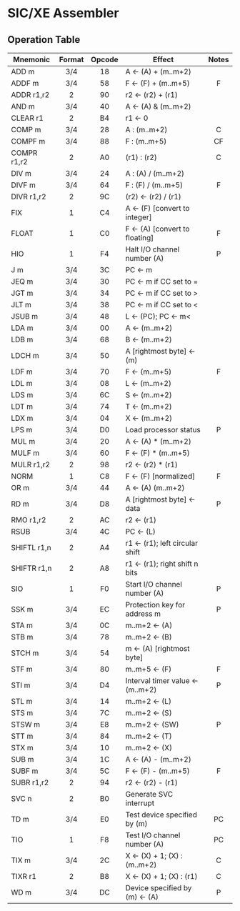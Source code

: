 # SIC/XE Assembler

## Operation Table
|Mnemonic     |Format  |Opcode  |Effect                           |Notes
|-------------|:------:|:------:|---------------------------------|:-----:
|ADD m        |  3/4   |  18    |A ← (A) + (m..m+2)               |
|ADDF m       |  3/4   |  58    |F ← (F) + (m..m+5)               |F
|ADDR r1,r2   |   2    |  90    |r2 ← (r2) + (r1)                 
|AND m        |  3/4   |  40    |A ← (A) & (m..m+2)               
|CLEAR r1     |   2    |  B4    |r1 ← 0                           
|COMP m       |  3/4   |  28    |A : (m..m+2)                     |C
|COMPF m      |  3/4   |  88    |F : (m..m+5)                     |CF
|COMPR r1,r2  |   2    |  A0    |(r1) : (r2)                      |C
|DIV m        |  3/4   |  24    |A : (A) / (m..m+2)
|DIVF m       |  3/4   |  64    |F : (F) / (m..m+5)               |F
|DIVR r1,r2   |   2    |  9C    |(r2) ← (r2) / (r1)
|FIX          |   1    |  C4    |A ← (F) [convert to integer]
|FLOAT        |   1    |  C0    |F ← (A) [convert to floating]    |F
|HIO          |   1    |  F4    |Halt I/O channel number (A)      |P
|J m          |  3/4   |  3C    |PC ← m
|JEQ m        |  3/4   |  30    |PC ← m if CC set to =
|JGT m        |  3/4   |  34    |PC ← m if CC set to >
|JLT m        |  3/4   |  38    |PC ← m if CC set to <
|JSUB m       |  3/4   |  48    |L ← (PC); PC ← m<
|LDA m        |  3/4   |  00    |A ← (m..m+2)
|LDB m        |  3/4   |  68    |B ← (m..m+2)
|LDCH m       |  3/4   |  50    |A [rightmost byte] ← (m)
|LDF m        |  3/4   |  70    |F ← (m..m+5)                      |F
|LDL m        |  3/4   |  08    |L ← (m..m+2)
|LDS m        |  3/4   |  6C    |S ← (m..m+2)
|LDT m        |  3/4   |  74    |T ← (m..m+2)
|LDX m        |  3/4   |  04    |X ← (m..m+2)
|LPS m        |  3/4   |  D0    |Load processor status             |P
|MUL m        |  3/4   |  20    |A ← (A) * (m..m+2)
|MULF m       |  3/4   |  60    |F ← (F) * (m..m+5)
|MULR r1,r2   |   2    |  98    |r2 ← (r2) * (r1)
|NORM         |   1    |  C8    |F ← (F) [normalized]              |F
|OR m         |  3/4   |  44    |A ← (A)  (m..m+2)
|RD m         |  3/4   |  D8    |A [rightmost byte] ← data         |P
|RMO r1,r2    |   2    |  AC    |r2 ← (r1)
|RSUB         |  3/4   |  4C    |PC ← (L)
|SHIFTL r1,n  |   2    |  A4    |r1 ← (r1); left circular shift
|SHIFTR r1,n  |   2    |  A8    |r1 ← (r1); right shift n bits
|SIO          |   1    |  F0    |Start I/O channel number (A)      |P
|SSK m        |  3/4   |  EC    |Protection key for address m      |P
|STA m        |  3/4   |  0C    |m..m+2 ← (A)
|STB m        |  3/4   |  78    |m..m+2 ← (B)
|STCH m       |  3/4   |  54    |m ← (A) [rightmost byte]
|STF m        |  3/4   |  80    |m..m+5 ← (F)                       |F
|STI m        |  3/4   |  D4    |Interval timer value ← (m..m+2)    |P
|STL m        |  3/4   |  14    |m..m+2 ← (L)
|STS m        |  3/4   |  7C    |m..m+2 ← (S)
|STSW m       |  3/4   |  E8    |m..m+2 ← (SW)                      |P
|STT m        |  3/4   |  84    |m..m+2 ← (T)
|STX m        |  3/4   |  10    |m..m+2 ← (X)
|SUB m        |  3/4   |  1C    |A ← (A) - (m..m+2)
|SUBF m       |  3/4   |  5C    |F ← (F) - (m..m+5)                 |F
|SUBR r1,r2   |   2    |  94    |r2 ← (r2) - (r1)
|SVC n        |   2    |  B0    |Generate SVC interrupt
|TD m         |  3/4   |  E0    |Test device specified by (m)       |PC
|TIO          |   1    |  F8    |Test I/O channel number (A)        |PC
|TIX m        |  3/4   |  2C    |X ← (X) + 1; (X) : (m..m+2)        |C
|TIXR r1      |   2    |  B8    |X ← (X) + 1; (X) : (r1)            |C
|WD m         |  3/4   |  DC    |Device specified by (m) ← (A)      |P
